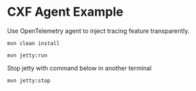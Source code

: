# CXF Agent Example

Use OpenTelemetry agent to inject tracing feature transparently.

```shell
mvn clean install

mvn jetty:run
```

Stop jetty with command below in another terminal


```shell
mvn jetty:stop
```